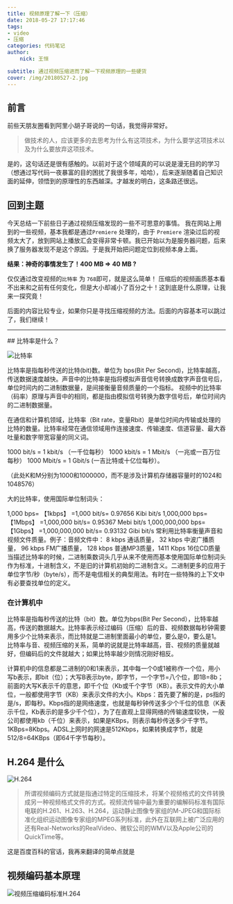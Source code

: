 ```yaml
---
title: 视频原理了解一下（压缩）
date: 2018-05-27 17:17:46
tags:
- video
- 压缩
categories: 代码笔记
author:
	nick: 王恒

subtitle: 通过视频压缩进而了解一下视频原理的一些硬货
cover: /img/20180527-2.jpg
---
```


<!-- more -->

## 前言

前些天朋友圈看到阿里小胡子哥说的一句话，我觉得非常好。

> 做技术的人，应该更多的去思考为什么有这项技术，为什么要学这项技术以及为什么要放弃这项技术。

是的，这句话还是很有感触的。以前对于这个领域真的可以说是漫无目的的学习（想通过写代码一夜暴富的目的困扰了我很多年，哈哈），后来逐渐随着自己知识面的延伸，领悟到的原理性的东西越深。才越发的明白，这条路还很远。


## 回到主题

今天总结一下前些日子通过视频压缩发现的一些不可思意的事情。 我在网站上用到的一些视频，基本我都是通过`Premiere` 处理的，由于 `Premiere` 渲染过后的视频太大了，放到网站上播放汇会变得非常卡顿。我已开始以为是服务器问题，后来换了服务器发现不是这个原因。于是我开始把问题定位到视频本身上面。


**结果：神奇的事情发生了！400 MB => 40 MB ?**

仅仅通过改变视频的`比特率` 为 `768`即可，就是这么简单！
压缩后的视频画质基本看不出来和之前有任何变化，但是大小却减小了百分之十！这到底是什么原理，让我来一探究竟！

后面的内容比较专业，如果你只是寻找压缩视频的方法。后面的内容基本可以跳过了，我们继续！

<hr>
## 比特率是什么？

![比特率](/img/20180527-5.png)

比特率是指每秒传送的比特(bit)数。单位为 bps(Bit Per Second)，比特率越高，传送数据速度越快。声音中的比特率是指将模拟声音信号转换成数字声音信号后，单位时间内的二进制数据量，是间接衡量音频质量的一个指标。 视频中的比特率（码率）原理与声音中的相同，都是指由模拟信号转换为数字信号后，单位时间内的二进制数据量。

在通信和计算机领域，比特率（Bit rate，变量Rbit）是单位时间内传输或处理的比特的数量。比特率经常在通信领域用作连接速度、传输速度、信道容量、最大吞吐量和数字带宽容量的同义词。

1000 bit/s = 1 kbit/s （一千位每秒）
1000 kbit/s = 1 Mbit/s （一兆或一百万位每秒）
1000 Mbit/s = 1 Gbit/s (一吉比特或十亿位每秒）。

（此处K和M分别为1000和1000000，而不是涉及计算机存储器容量时的1024和1048576）

大的比特率，使用国际单位制词头：

1,000 bps= 【1kbps】 =1,000 bit/s= 0.97656 Kibi bit/s
1,000,000 bps= 【1Mbps】 =1,000,000 bit/s= 0.95367 Mebi bit/s
1,000,000,000 bps= 【1Gbps】 =1,000,000,000 bit/s= 0.93132 Gibi bit/s
常利用比特率衡量声音和视频文件质量。例子：音频文件中： 8 kbps 通话质量， 32 kbps 中波广播质量， 96 kbps FM广播质量， 128 kbps 普通MP3质量，1411 Kbps 16位CD质量当描述比特率的时候，二进制乘数词头几乎从来不使用而基本使用国际单位制词头作为标准，十进制含义，不是旧的计算机初始的二进制含义。二进制更多的应用于单位字节/秒（byte/s），而不是电信相关的典型用法。有时在一些特殊的上下文中有必要查找单位的定义。

### 在计算机中

比特率是指每秒传送的比特（bit）数。单位为bps(Bit Per Second），比特率越高，传送的数据越大。比特率表示经过编码（压缩）后的音、视频数据每秒钟需要用多少个比特来表示，而比特就是二进制里面最小的单位，要么是0，要么是1。比特率与音、视频压缩的关系，简单的说就是比特率越高，音、视频的质量就越好，但编码后的文件就越大；如果比特率越少则情况刚好相反。

计算机中的信息都是二进制的0和1来表示，其中每一个0或1被称作一个位，用小写b表示，即bit（位）；大写B表示byte，即字节，一个字节=八个位，即1B=8b；前面的大写K表示千的意思，即千个位（Kb或千个字节（KB）。表示文件的大小单位，一般都使用字节（KB）来表示文件的大小。Kbps：首先要了解的是，ps指的是/s，即每秒。Kbps指的是网络速度，也就是每秒钟传送多少个千位的信息（K表示千位，Kb表示的是多少千个位），为了在直观上显得网络的传输速度较快，一般公司都使用kb（千位）来表示，如果是KBps，则表示每秒传送多少千字节。1KBps=8Kbps。ADSL上网时的网速是512Kbps，如果转换成字节，就是512/8=64KBps（即64千字节每秒）。


## H.264 是什么

![H.264](/img/20180527-4.jpg)

> 所谓视频编码方式就是指通过特定的压缩技术，将某个视频格式的文件转换成另一种视频格式文件的方式。视频流传输中最为重要的编解码标准有国际电联的H.261、H.263、H.264，运动静止图像专家组的M-JPEG和国际标准化组织运动图像专家组的MPEG系列标准，此外在互联网上被广泛应用的还有Real-Networks的RealVideo、微软公司的WMV以及Apple公司的QuickTime等。

这是百度百科的官话，我再来翻译的简单点就是

## 视频编码基本原理

![视频压缩编码标准H.264](/img/20180527-3.jpg)